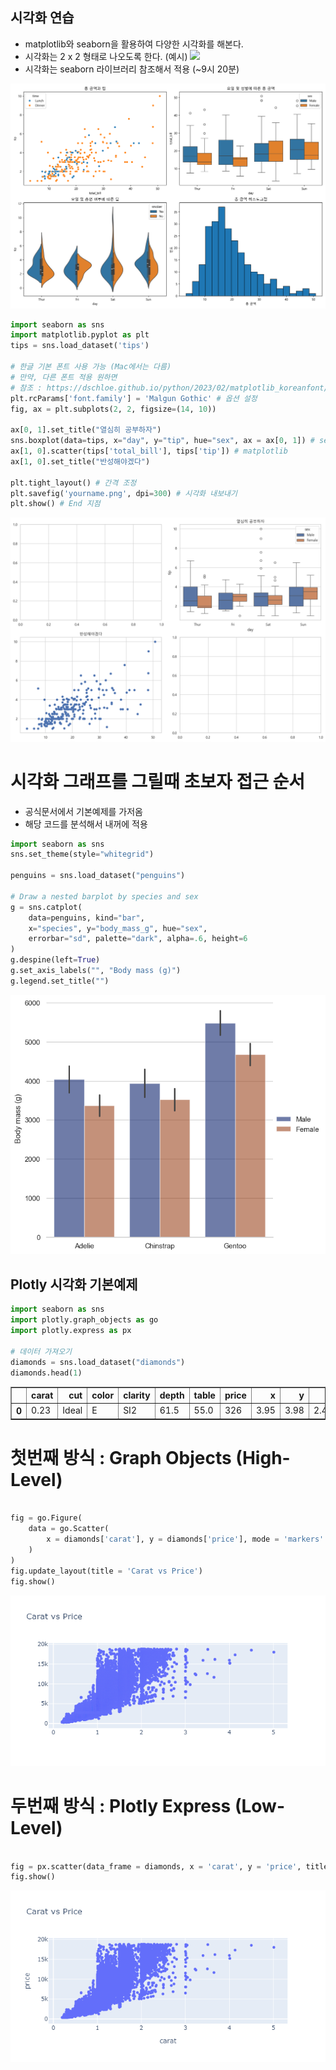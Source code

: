 ## 시각화 연습
- matplotlib와 seaborn을 활용하여 다양한 시각화를 해본다.
- 시각화는 2 x 2 형태로 나오도록 한다. (예시)
![](tips_visualization.png)
- 시각화는 seaborn 라이브러리 참조해서 적용 (~9시 20분)

<p align="center">
 <img src = "../assets/images/20240704_0_0.png">
</p>

```python
import seaborn as sns
import matplotlib.pyplot as plt
tips = sns.load_dataset('tips')

# 한글 기본 폰트 사용 가능 (Mac에서는 다름)
# 만약, 다른 폰트 적용 원하면 
# 참조 : https://dschloe.github.io/python/2023/02/matplotlib_koreanfont/
plt.rcParams['font.family'] = 'Malgun Gothic' # 옵션 설정
fig, ax = plt.subplots(2, 2, figsize=(14, 10))

ax[0, 1].set_title("열심히 공부하자")
sns.boxplot(data=tips, x="day", y="tip", hue="sex", ax = ax[0, 1]) # seaborn
ax[1, 0].scatter(tips['total_bill'], tips['tip']) # matplotlib
ax[1, 0].set_title("반성해야겠다")

plt.tight_layout() # 간격 조정
plt.savefig('yourname.png', dpi=300) # 시각화 내보내기
plt.show() # End 지점
```


    
<p align="center">
 <img src = "../assets/images/20240704_1_0.png">
</p>
    



# 시각화 그래프를 그릴때 초보자 접근 순서
- 공식문서에서 기본예제를 가저옴
- 해당 코드를 분석해서 내꺼에 적용



```python
import seaborn as sns
sns.set_theme(style="whitegrid")

penguins = sns.load_dataset("penguins")

# Draw a nested barplot by species and sex
g = sns.catplot(
    data=penguins, kind="bar",
    x="species", y="body_mass_g", hue="sex",
    errorbar="sd", palette="dark", alpha=.6, height=6
)
g.despine(left=True)
g.set_axis_labels("", "Body mass (g)")
g.legend.set_title("")
```


    
<p align="center">
 <img src = "../assets/images/20240704_3_0.png">
</p>
    


## Plotly 시각화 기본예제


```python
import seaborn as sns 
import plotly.graph_objects as go 
import plotly.express as px

# 데이터 가져오기 
diamonds = sns.load_dataset("diamonds")
diamonds.head(1)
```




<div>
<style scoped>
    .dataframe tbody tr th:only-of-type {
        vertical-align: middle;
    }

    .dataframe tbody tr th {
        vertical-align: top;
    }

    .dataframe thead th {
        text-align: right;
    }
</style>
<table border="1" class="dataframe">
  <thead>
    <tr style="text-align: right;">
      <th></th>
      <th>carat</th>
      <th>cut</th>
      <th>color</th>
      <th>clarity</th>
      <th>depth</th>
      <th>table</th>
      <th>price</th>
      <th>x</th>
      <th>y</th>
      <th>z</th>
    </tr>
  </thead>
  <tbody>
    <tr>
      <th>0</th>
      <td>0.23</td>
      <td>Ideal</td>
      <td>E</td>
      <td>SI2</td>
      <td>61.5</td>
      <td>55.0</td>
      <td>326</td>
      <td>3.95</td>
      <td>3.98</td>
      <td>2.43</td>
    </tr>
  </tbody>
</table>
</div>





# 첫번째 방식 : Graph Objects (High-Level)
```python

fig = go.Figure(
    data = go.Scatter(
        x = diamonds['carat'], y = diamonds['price'], mode = 'markers'
    )
)
fig.update_layout(title = 'Carat vs Price')
fig.show()

```
<p align="center">
 <img src = "../assets/images/20240704_6_0.png">
</p>

# 두번째 방식 : Plotly Express (Low-Level)

```python

fig = px.scatter(data_frame = diamonds, x = 'carat', y = 'price', title = 'Carat vs Price') #seaborn과 문법이 비슷하다
fig.show()

```
<p align="center">
 <img src = "../assets/images/20240704_7_0.png">
</p>



